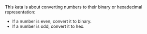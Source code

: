This kata is about converting numbers to their binary or hexadecimal representation:
* If a number is even, convert it to binary.
* If a number is odd, convert it to hex.
